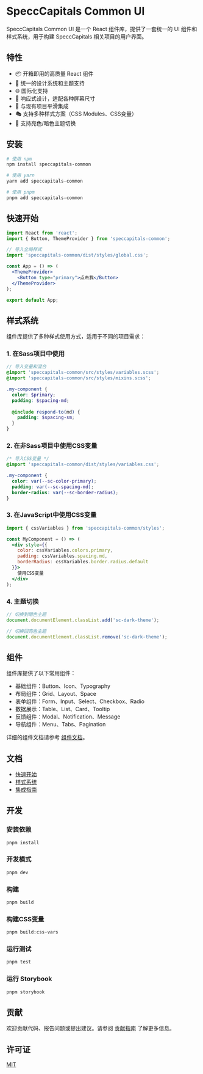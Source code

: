 # SpeccCapitals Common UI

SpeccCapitals Common UI 是一个 React 组件库，提供了一套统一的 UI 组件和样式系统，用于构建 SpeccCapitals 相关项目的用户界面。

## 特性

- 📦 开箱即用的高质量 React 组件
- 🎨 统一的设计系统和主题支持
- 🌐 国际化支持
- 📱 响应式设计，适配各种屏幕尺寸
- 🔄 与现有项目平滑集成
- 🎭 支持多种样式方案（CSS Modules、CSS变量）
- 🌙 支持亮色/暗色主题切换

## 安装

```bash
# 使用 npm
npm install speccapitals-common

# 使用 yarn
yarn add speccapitals-common

# 使用 pnpm
pnpm add speccapitals-common
```

## 快速开始

```jsx
import React from 'react';
import { Button, ThemeProvider } from 'speccapitals-common';

// 导入全局样式
import 'speccapitals-common/dist/styles/global.css';

const App = () => (
  <ThemeProvider>
    <Button type="primary">点击我</Button>
  </ThemeProvider>
);

export default App;
```

## 样式系统

组件库提供了多种样式使用方式，适用于不同的项目需求：

### 1. 在Sass项目中使用

```scss
// 导入变量和混合
@import 'speccapitals-common/src/styles/variables.scss';
@import 'speccapitals-common/src/styles/mixins.scss';

.my-component {
  color: $primary;
  padding: $spacing-md;
  
  @include respond-to(md) {
    padding: $spacing-sm;
  }
}
```

### 2. 在非Sass项目中使用CSS变量

```css
/* 导入CSS变量 */
@import 'speccapitals-common/dist/styles/variables.css';

.my-component {
  color: var(--sc-color-primary);
  padding: var(--sc-spacing-md);
  border-radius: var(--sc-border-radius);
}
```

### 3. 在JavaScript中使用CSS变量

```jsx
import { cssVariables } from 'speccapitals-common/styles';

const MyComponent = () => (
  <div style={{ 
    color: cssVariables.colors.primary,
    padding: cssVariables.spacing.md,
    borderRadius: cssVariables.border.radius.default
  }}>
    使用CSS变量
  </div>
);
```

### 4. 主题切换

```jsx
// 切换到暗色主题
document.documentElement.classList.add('sc-dark-theme');

// 切换回亮色主题
document.documentElement.classList.remove('sc-dark-theme');
```

## 组件

组件库提供了以下常用组件：

- 基础组件：Button、Icon、Typography
- 布局组件：Grid、Layout、Space
- 表单组件：Form、Input、Select、Checkbox、Radio
- 数据展示：Table、List、Card、Tooltip
- 反馈组件：Modal、Notification、Message
- 导航组件：Menu、Tabs、Pagination

详细的组件文档请参考 [组件文档](./docs/components)。

## 文档

- [快速开始](./docs/quick-start.md)
- [样式系统](./docs/styles.md)
- [集成指南](./docs/integration-guide.md)

## 开发

### 安装依赖

```bash
pnpm install
```

### 开发模式

```bash
pnpm dev
```

### 构建

```bash
pnpm build
```

### 构建CSS变量

```bash
pnpm build:css-vars
```

### 运行测试

```bash
pnpm test
```

### 运行 Storybook

```bash
pnpm storybook
```

## 贡献

欢迎贡献代码、报告问题或提出建议。请参阅 [贡献指南](./CONTRIBUTING.md) 了解更多信息。

## 许可证

[MIT](./LICENSE)
